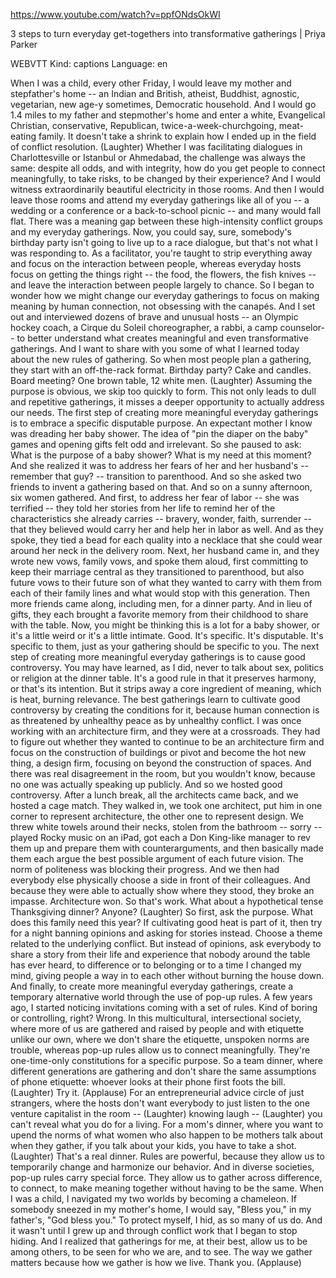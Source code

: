 https://www.youtube.com/watch?v=ppfONdsOkWI

3 steps to turn everyday get-togethers into transformative gatherings | Priya Parker

WEBVTT Kind: captions Language: en 

When I was a child, every other Friday, I would leave my mother and stepfather's home -- an Indian and British, atheist, Buddhist, agnostic, vegetarian, new age-y sometimes, Democratic household. And I would go 1.4 miles to my father and stepmother's home and enter a white, Evangelical Christian, conservative, Republican, twice-a-week-churchgoing, meat-eating family. It doesn't take a shrink to explain how I ended up in the field of conflict resolution. (Laughter) Whether I was facilitating dialogues in Charlottesville or Istanbul or Ahmedabad, the challenge was always the same: despite all odds, and with integrity, how do you get people to connect meaningfully, to take risks, to be changed by their experience? And I would witness extraordinarily beautiful electricity in those rooms. And then I would leave those rooms and attend my everyday gatherings like all of you -- a wedding or a conference or a back-to-school picnic -- and many would fall flat. There was a meaning gap between these high-intensity conflict groups and my everyday gatherings. Now, you could say, sure, somebody's birthday party isn't going to live up to a race dialogue, but that's not what I was responding to. As a facilitator, you're taught to strip everything away and focus on the interaction between people, whereas everyday hosts focus on getting the things right -- the food, the flowers, the fish knives -- and leave the interaction between people largely to chance. So I began to wonder how we might change our everyday gatherings to focus on making meaning by human connection, not obsessing with the canapés. And I set out and interviewed dozens of brave and unusual hosts -- an Olympic hockey coach, a Cirque du Soleil choreographer, a rabbi, a camp counselor-- to better understand what creates meaningful and even transformative gatherings. And I want to share with you some of what I learned today about the new rules of gathering. So when most people plan a gathering, they start with an off-the-rack format. Birthday party? Cake and candles. Board meeting? One brown table, 12 white men. (Laughter) Assuming the purpose is obvious, we skip too quickly to form. This not only leads to dull and repetitive gatherings, it misses a deeper opportunity to actually address our needs. The first step of creating more meaningful everyday gatherings is to embrace a specific disputable purpose. An expectant mother I know was dreading her baby shower. The idea of "pin the diaper on the baby" games and opening gifts felt odd and irrelevant. So she paused to ask: What is the purpose of a baby shower? What is my need at this moment? And she realized it was to address her fears of her and her husband's -- remember that guy? -- transition to parenthood. And so she asked two friends to invent a gathering based on that. And so on a sunny afternoon, six women gathered. And first, to address her fear of labor -- she was terrified -- they told her stories from her life to remind her of the characteristics she already carries -- bravery, wonder, faith, surrender -- that they believed would carry her and help her in labor as well. And as they spoke, they tied a bead for each quality into a necklace that she could wear around her neck in the delivery room. Next, her husband came in, and they wrote new vows, family vows, and spoke them aloud, first committing to keep their marriage central as they transitioned to parenthood, but also future vows to their future son of what they wanted to carry with them from each of their family lines and what would stop with this generation. Then more friends came along, including men, for a dinner party. And in lieu of gifts, they each brought a favorite memory from their childhood to share with the table. Now, you might be thinking this is a lot for a baby shower, or it's a little weird or it's a little intimate. Good. It's specific. It's disputable. It's specific to them, just as your gathering should be specific to you. The next step of creating more meaningful everyday gatherings is to cause good controversy. You may have learned, as I did, never to talk about sex, politics or religion at the dinner table. It's a good rule in that it preserves harmony, or that's its intention. But it strips away a core ingredient of meaning, which is heat, burning relevance. The best gatherings learn to cultivate good controversy by creating the conditions for it, because human connection is as threatened by unhealthy peace as by unhealthy conflict. I was once working with an architecture firm, and they were at a crossroads. They had to figure out whether they wanted to continue to be an architecture firm and focus on the construction of buildings or pivot and become the hot new thing, a design firm, focusing on beyond the construction of spaces. And there was real disagreement in the room, but you wouldn't know, because no one was actually speaking up publicly. And so we hosted good controversy. After a lunch break, all the architects came back, and we hosted a cage match. They walked in, we took one architect, put him in one corner to represent architecture, the other one to represent design. We threw white towels around their necks, stolen from the bathroom -- sorry -- played Rocky music on an iPad, got each a Don King-like manager to rev them up and prepare them with counterarguments, and then basically made them each argue the best possible argument of each future vision. The norm of politeness was blocking their progress. And we then had everybody else physically choose a side in front of their colleagues. And because they were able to actually show where they stood, they broke an impasse. Architecture won. So that's work. What about a hypothetical tense Thanksgiving dinner? Anyone? (Laughter) So first, ask the purpose. What does this family need this year? If cultivating good heat is part of it, then try for a night banning opinions and asking for stories instead. Choose a theme related to the underlying conflict. But instead of opinions, ask everybody to share a story from their life and experience that nobody around the table has ever heard, to difference or to belonging or to a time I changed my mind, giving people a way in to each other without burning the house down. And finally, to create more meaningful everyday gatherings, create a temporary alternative world through the use of pop-up rules. A few years ago, I started noticing invitations coming with a set of rules. Kind of boring or controlling, right? Wrong. In this multicultural, intersectional society, where more of us are gathered and raised by people and with etiquette unlike our own, where we don't share the etiquette, unspoken norms are trouble, whereas pop-up rules allow us to connect meaningfully. They're one-time-only constitutions for a specific purpose. So a team dinner, where different generations are gathering and don't share the same assumptions of phone etiquette: whoever looks at their phone first foots the bill. (Laughter) Try it. (Applause) For an entrepreneurial advice circle of just strangers, where the hosts don't want everybody to just listen to the one venture capitalist in the room -- (Laughter) knowing laugh -- (Laughter) you can't reveal what you do for a living. For a mom's dinner, where you want to upend the norms of what women who also happen to be mothers talk about when they gather, if you talk about your kids, you have to take a shot. (Laughter) That's a real dinner. Rules are powerful, because they allow us to temporarily change and harmonize our behavior. And in diverse societies, pop-up rules carry special force. They allow us to gather across difference, to connect, to make meaning together without having to be the same. When I was a child, I navigated my two worlds by becoming a chameleon. If somebody sneezed in my mother's home, I would say, "Bless you," in my father's, "God bless you." To protect myself, I hid, as so many of us do. And it wasn't until I grew up and through conflict work that I began to stop hiding. And I realized that gatherings for me, at their best, allow us to be among others, to be seen for who we are, and to see. The way we gather matters because how we gather is how we live. Thank you. (Applause) 